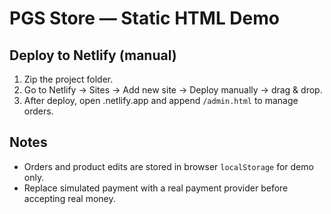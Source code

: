 # PGS Store — Static HTML Demo

## Deploy to Netlify (manual)
1. Zip the project folder.
2. Go to Netlify → Sites → Add new site → Deploy manually → drag & drop.
3. After deploy, open <your-site>.netlify.app and append `/admin.html` to manage orders.

## Notes
- Orders and product edits are stored in browser `localStorage` for demo only.
- Replace simulated payment with a real payment provider before accepting real money.
